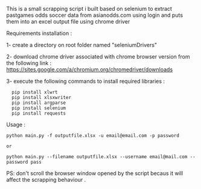 This is a small scrapping script i built based on selenium to extract pastgames odds soccer data from asianodds.com using login and puts them into an excel output file using chrome driver

Requirements installation : 


1- create a directory on root folder named "seleniumDrivers"

2- download chrome driver associated with chrome browser version from the following link : https://sites.google.com/a/chromium.org/chromedriver/downloads

3- execute the following commands to install required libraries :

      pip install xlwrt
      pip install xlsxwriter
      pip install argparse 
      pip install selenium
      pip install requests 



Usage : 


    python main.py -f outputfile.xlsx -u email@email.com -p password 

    or 

    python main.py --filename outputfile.xlsx --username email@mail.com --password pass

PS: don't scroll the browser window opened by the script becaus it will affect the scrapping behaviour .
